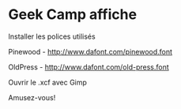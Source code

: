 Geek Camp affiche
=================

Installer les polices utilisés

Pinewood - http://www.dafont.com/pinewood.font

OldPress - http://www.dafont.com/old-press.font

Ouvrir le .xcf avec Gimp

Amusez-vous!
